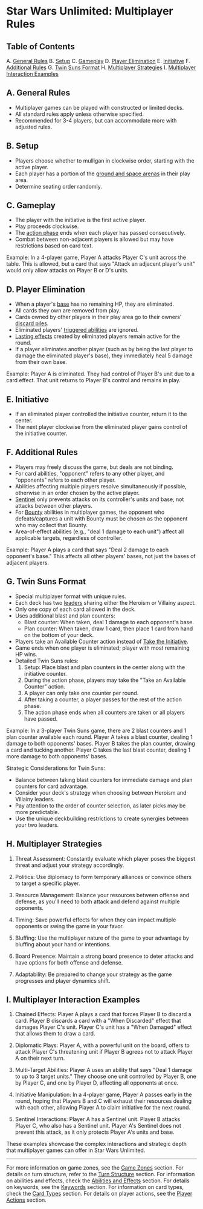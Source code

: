 # Star Wars Unlimited: Multiplayer Rules

## Table of Contents
A. [General Rules](#a-general-rules)
B. [Setup](#b-setup)
C. [Gameplay](#c-gameplay)
D. [Player Elimination](#d-player-elimination)
E. [Initiative](#e-initiative)
F. [Additional Rules](#f-additional-rules)
G. [Twin Suns Format](#g-twin-suns-format)
H. [Multiplayer Strategies](#h-multiplayer-strategies)
I. [Multiplayer Interaction Examples](#i-multiplayer-interaction-examples)

## A. General Rules
- Multiplayer games can be played with constructed or limited decks.
- All standard rules apply unless otherwise specified.
- Recommended for 3-4 players, but can accommodate more with adjusted rules.

## B. Setup
- Players choose whether to mulligan in clockwise order, starting with the active player.
- Each player has a portion of the [ground and space arenas](game-zones.md#b-ground-arena) in their play area.
- Determine seating order randomly.

## C. Gameplay
- The player with the initiative is the first active player.
- Play proceeds clockwise.
- The [action phase](turn-structure.md#2-action-phase) ends when each player has passed consecutively.
- Combat between non-adjacent players is allowed but may have restrictions based on card text.

Example: In a 4-player game, Player A attacks Player C's unit across the table. This is allowed, but a card that says "Attack an adjacent player's unit" would only allow attacks on Player B or D's units.

## D. Player Elimination
- When a player's [base](game-zones.md#a-base-zone) has no remaining HP, they are eliminated.
- All cards they own are removed from play.
- Cards owned by other players in their play area go to their owners' [discard piles](game-zones.md#g-discard-pile).
- Eliminated players' [triggered abilities](abilities-and-effects.md#a5-triggered-abilities) are ignored.
- [Lasting effects](abilities-and-effects.md#b1-lasting-effects) created by eliminated players remain active for the round.
- If a player eliminates another player (such as by being the last player to damage the eliminated player's base), they immediately heal 5 damage from their own base.

Example: Player A is eliminated. They had control of Player B's unit due to a card effect. That unit returns to Player B's control and remains in play.

## E. Initiative
- If an eliminated player controlled the initiative counter, return it to the center.
- The next player clockwise from the eliminated player gains control of the initiative counter.

## F. Additional Rules
- Players may freely discuss the game, but deals are not binding.
- For card abilities, "opponent" refers to any other player, and "opponents" refers to each other player.
- Abilities affecting multiple players resolve simultaneously if possible, otherwise in an order chosen by the active player.
- [Sentinel](keywords.md#h-sentinel) only prevents attacks on its controller's units and base, not attacks between other players.
- For [Bounty](keywords.md#b-bounty) abilities in multiplayer games, the opponent who defeats/captures a unit with Bounty must be chosen as the opponent who may collect that Bounty.
- Area-of-effect abilities (e.g., "deal 1 damage to each unit") affect all applicable targets, regardless of controller.

Example: Player A plays a card that says "Deal 2 damage to each opponent's base." This affects all other players' bases, not just the bases of adjacent players.

## G. Twin Suns Format
- Special multiplayer format with unique rules.
- Each deck has two [leaders](card-types.md#3-leader) sharing either the Heroism or Villainy aspect.
- Only one copy of each card allowed in the deck.
- Uses additional blast and plan counters:
  - Blast counter: When taken, deal 1 damage to each opponent's base.
  - Plan counter: When taken, draw 1 card, then place 1 card from hand on the bottom of your deck.
- Players take an Available Counter action instead of [Take the Initiative](player-actions.md#d-take-the-initiative).
- Game ends when one player is eliminated; player with most remaining HP wins.
- Detailed Twin Suns rules:
  1. Setup: Place blast and plan counters in the center along with the initiative counter.
  2. During the action phase, players may take the "Take an Available Counter" action.
  3. A player can only take one counter per round.
  4. After taking a counter, a player passes for the rest of the action phase.
  5. The action phase ends when all counters are taken or all players have passed.

Example: In a 3-player Twin Suns game, there are 2 blast counters and 1 plan counter available each round. Player A takes a blast counter, dealing 1 damage to both opponents' bases. Player B takes the plan counter, drawing a card and tucking another. Player C takes the last blast counter, dealing 1 more damage to both opponents' bases.

Strategic Considerations for Twin Suns:
- Balance between taking blast counters for immediate damage and plan counters for card advantage.
- Consider your deck's strategy when choosing between Heroism and Villainy leaders.
- Pay attention to the order of counter selection, as later picks may be more predictable.
- Use the unique deckbuilding restrictions to create synergies between your two leaders.

## H. Multiplayer Strategies

1. Threat Assessment: Constantly evaluate which player poses the biggest threat and adjust your strategy accordingly.

2. Politics: Use diplomacy to form temporary alliances or convince others to target a specific player.

3. Resource Management: Balance your resources between offense and defense, as you'll need to both attack and defend against multiple opponents.

4. Timing: Save powerful effects for when they can impact multiple opponents or swing the game in your favor.

5. Bluffing: Use the multiplayer nature of the game to your advantage by bluffing about your hand or intentions.

6. Board Presence: Maintain a strong board presence to deter attacks and have options for both offense and defense.

7. Adaptability: Be prepared to change your strategy as the game progresses and player dynamics shift.

## I. Multiplayer Interaction Examples

1. Chained Effects:
   Player A plays a card that forces Player B to discard a card. Player B discards a card with a "When Discarded" effect that damages Player C's unit. Player C's unit has a "When Damaged" effect that allows them to draw a card.

2. Diplomatic Plays:
   Player A, with a powerful unit on the board, offers to attack Player C's threatening unit if Player B agrees not to attack Player A on their next turn.

3. Multi-Target Abilities:
   Player A uses an ability that says "Deal 1 damage to up to 3 target units." They choose one unit controlled by Player B, one by Player C, and one by Player D, affecting all opponents at once.

4. Initiative Manipulation:
   In a 4-player game, Player A passes early in the round, hoping that Players B and C will exhaust their resources dealing with each other, allowing Player A to claim initiative for the next round.

5. Sentinel Interactions:
   Player A has a Sentinel unit. Player B attacks Player C, who also has a Sentinel unit. Player A's Sentinel does not prevent this attack, as it only protects Player A's units and base.

These examples showcase the complex interactions and strategic depth that multiplayer games can offer in Star Wars Unlimited.

---

For more information on game zones, see the [Game Zones](game-zones.md) section.
For details on turn structure, refer to the [Turn Structure](turn-structure.md) section.
For information on abilities and effects, check the [Abilities and Effects](abilities-and-effects.md) section.
For details on keywords, see the [Keywords](keywords.md) section.
For information on card types, check the [Card Types](card-types.md) section.
For details on player actions, see the [Player Actions](player-actions.md) section.